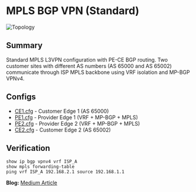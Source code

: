 # MPLS BGP VPN (Standard)

![Topology](./images/topology.png)

## Summary

Standard MPLS L3VPN configuration with PE-CE BGP routing. Two customer sites with different AS numbers (AS 65000 and AS 65002) communicate through ISP MPLS backbone using VRF isolation and MP-BGP VPNv4.

## Configs

- [CE1.cfg](./configs/CE1.cfg) - Customer Edge 1 (AS 65000)
- [PE1.cfg](./configs/PE1.cfg) - Provider Edge 1 (VRF + MP-BGP + MPLS)
- [PE2.cfg](./configs/PE2.cfg) - Provider Edge 2 (VRF + MP-BGP + MPLS)
- [CE2.cfg](./configs/CE2.cfg) - Customer Edge 2 (AS 65002)

## Verification

```
show ip bgp vpnv4 vrf ISP_A
show mpls forwarding-table
ping vrf ISP_A 192.168.2.1 source 192.168.1.1
```

**Blog:** [Medium Article](link)
